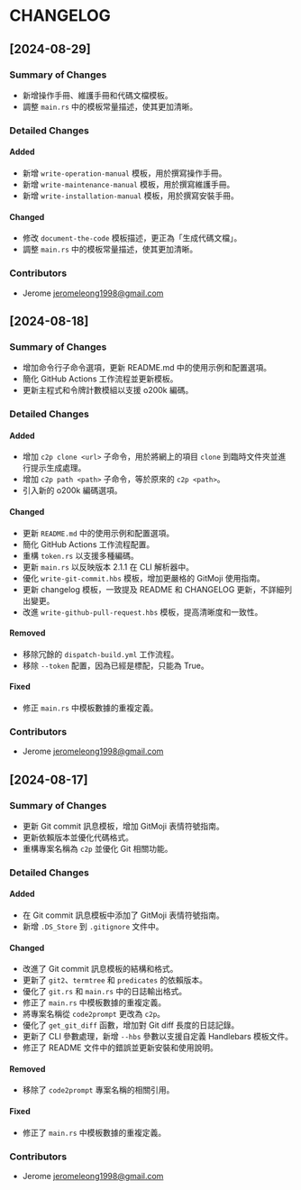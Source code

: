 # CHANGELOG

## [2024-08-29]

### Summary of Changes
- 新增操作手冊、維護手冊和代碼文檔模板。
- 調整 `main.rs` 中的模板常量描述，使其更加清晰。

### Detailed Changes

#### Added
- 新增 `write-operation-manual` 模板，用於撰寫操作手冊。
- 新增 `write-maintenance-manual` 模板，用於撰寫維護手冊。
- 新增 `write-installation-manual` 模板，用於撰寫安裝手冊。

#### Changed
- 修改 `document-the-code` 模板描述，更正為「生成代碼文檔」。
- 調整 `main.rs` 中的模板常量描述，使其更加清晰。

### Contributors
- Jerome <jeromeleong1998@gmail.com>

## [2024-08-18]

### Summary of Changes
- 增加命令行子命令選項，更新 README.md 中的使用示例和配置選項。
- 簡化 GitHub Actions 工作流程並更新模板。
- 更新主程式和令牌計數模組以支援 o200k 編碼。

### Detailed Changes

#### Added
- 增加 `c2p clone <url>` 子命令，用於將網上的項目 `clone` 到臨時文件夾並進行提示生成處理。
- 增加 `c2p path <path>` 子命令，等於原來的 `c2p <path>`。
- 引入新的 o200k 編碼選項。

#### Changed
- 更新 `README.md` 中的使用示例和配置選項。
- 簡化 GitHub Actions 工作流程配置。
- 重構 `token.rs` 以支援多種編碼。
- 更新 `main.rs` 以反映版本 2.1.1 在 CLI 解析器中。
- 優化 `write-git-commit.hbs` 模板，增加更嚴格的 GitMoji 使用指南。
- 更新 changelog 模板，一致提及 README 和 CHANGELOG 更新，不詳細列出變更。
- 改進 `write-github-pull-request.hbs` 模板，提高清晰度和一致性。

#### Removed
- 移除冗餘的 `dispatch-build.yml` 工作流程。
- 移除 `--token` 配置，因為已經是標配，只能為 True。

#### Fixed
- 修正 `main.rs` 中模板數據的重複定義。

### Contributors
- Jerome <jeromeleong1998@gmail.com>

## [2024-08-17]

### Summary of Changes
- 更新 Git commit 訊息模板，增加 GitMoji 表情符號指南。
- 更新依賴版本並優化代碼格式。
- 重構專案名稱為 `c2p` 並優化 Git 相關功能。

### Detailed Changes

#### Added
- 在 Git commit 訊息模板中添加了 GitMoji 表情符號指南。
- 新增 `.DS_Store` 到 `.gitignore` 文件中。

#### Changed
- 改進了 Git commit 訊息模板的結構和格式。
- 更新了 `git2`、`termtree` 和 `predicates` 的依賴版本。
- 優化了 `git.rs` 和 `main.rs` 中的日誌輸出格式。
- 修正了 `main.rs` 中模板數據的重複定義。
- 將專案名稱從 `code2prompt` 更改為 `c2p`。
- 優化了 `get_git_diff` 函數，增加對 Git diff 長度的日誌記錄。
- 更新了 CLI 參數處理，新增 `--hbs` 參數以支援自定義 Handlebars 模板文件。
- 修正了 README 文件中的錯誤並更新安裝和使用說明。

#### Removed
- 移除了 `code2prompt` 專案名稱的相關引用。

#### Fixed
- 修正了 `main.rs` 中模板數據的重複定義。

### Contributors
- Jerome <jeromeleong1998@gmail.com>